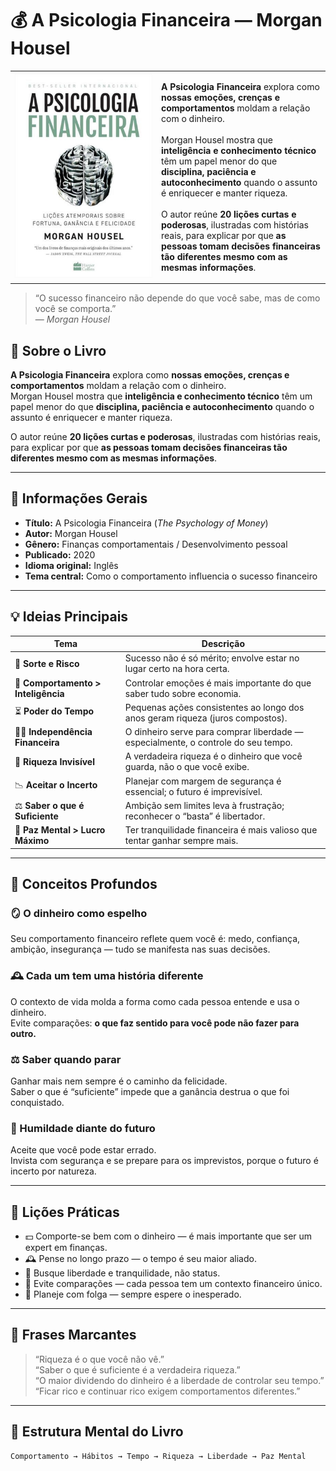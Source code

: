 # 💰 A Psicologia Financeira — Morgan Housel


<table width="100%">
  <tr>
    <td width="220px">
      <img src="./.gitbook/assets/capa_book3.png" alt="Capa do livro A Psicologia Financeira" width="220px">
    </td>
    <td>
      <p>
        <strong>A Psicologia Financeira</strong> explora como <strong>nossas emoções, crenças e comportamentos</strong> moldam a relação com o dinheiro.<br><br>
        Morgan Housel mostra que <strong>inteligência e conhecimento técnico</strong> têm um papel menor do que <strong>disciplina, paciência e autoconhecimento</strong> quando o assunto é enriquecer e manter riqueza.<br><br>
        O autor reúne <strong>20 lições curtas e poderosas</strong>, ilustradas com histórias reais, para explicar por que <strong>as pessoas tomam decisões financeiras tão diferentes mesmo com as mesmas informações</strong>.
      </p>
    </td>
  </tr>
</table>

> “O sucesso financeiro não depende do que você sabe, mas de como você se comporta.”  
> — *Morgan Housel*

## 🧠 Sobre o Livro

**A Psicologia Financeira** explora como **nossas emoções, crenças e comportamentos** moldam a relação com o dinheiro.  
Morgan Housel mostra que **inteligência e conhecimento técnico** têm um papel menor do que **disciplina, paciência e autoconhecimento** quando o assunto é enriquecer e manter riqueza.

O autor reúne **20 lições curtas e poderosas**, ilustradas com histórias reais, para explicar por que **as pessoas tomam decisões financeiras tão diferentes mesmo com as mesmas informações**.

---

## 📘 Informações Gerais

- **Título:** A Psicologia Financeira (*The Psychology of Money*)  
- **Autor:** Morgan Housel  
- **Gênero:** Finanças comportamentais / Desenvolvimento pessoal  
- **Publicado:** 2020  
- **Idioma original:** Inglês  
- **Tema central:** Como o comportamento influencia o sucesso financeiro  

---

## 💡 Ideias Principais

| Tema | Descrição |
|------|------------|
| 🧩 **Sorte e Risco** | Sucesso não é só mérito; envolve estar no lugar certo na hora certa. |
| 🧠 **Comportamento > Inteligência** | Controlar emoções é mais importante do que saber tudo sobre economia. |
| ⏳ **Poder do Tempo** | Pequenas ações consistentes ao longo dos anos geram riqueza (juros compostos). |
| 🧍‍♂️ **Independência Financeira** | O dinheiro serve para comprar liberdade — especialmente, o controle do seu tempo. |
| 💎 **Riqueza Invisível** | A verdadeira riqueza é o dinheiro que você guarda, não o que você exibe. |
| 📉 **Aceitar o Incerto** | Planejar com margem de segurança é essencial; o futuro é imprevisível. |
| ⚖️ **Saber o que é Suficiente** | Ambição sem limites leva à frustração; reconhecer o “basta” é libertador. |
| 🧘 **Paz Mental > Lucro Máximo** | Ter tranquilidade financeira é mais valioso que tentar ganhar sempre mais. |

---

## 🧩 Conceitos Profundos

### 🪞 O dinheiro como espelho
Seu comportamento financeiro reflete quem você é: medo, confiança, ambição, insegurança — tudo se manifesta nas suas decisões.

### 🕰 Cada um tem uma história diferente
O contexto de vida molda a forma como cada pessoa entende e usa o dinheiro.  
Evite comparações: **o que faz sentido para você pode não fazer para outro.**

### ⚖️ Saber quando parar
Ganhar mais nem sempre é o caminho da felicidade.  
Saber o que é “suficiente” impede que a ganância destrua o que foi conquistado.

### 💭 Humildade diante do futuro
Aceite que você pode estar errado.  
Invista com segurança e se prepare para os imprevistos, porque o futuro é incerto por natureza.

---

## 🔑 Lições Práticas

- 💵 Comporte-se bem com o dinheiro — é mais importante que ser um expert em finanças.  
- 🕰 Pense no longo prazo — o tempo é seu maior aliado.  
- 🧘 Busque liberdade e tranquilidade, não status.  
- 🚫 Evite comparações — cada pessoa tem um contexto financeiro único.  
- 🧠 Planeje com folga — sempre espere o inesperado.  

---

## 💬 Frases Marcantes

> “Riqueza é o que você não vê.”  
> “Saber o que é suficiente é a verdadeira riqueza.”  
> “O maior dividendo do dinheiro é a liberdade de controlar seu tempo.”  
> “Ficar rico e continuar rico exigem comportamentos diferentes.”  

---

## 🧭 Estrutura Mental do Livro

```plaintext
Comportamento → Hábitos → Tempo → Riqueza → Liberdade → Paz Mental
